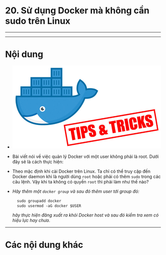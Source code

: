 # 20. Sử dụng Docker mà không cần sudo trên Linux

____
____

# <a name="content">Nội dung</a>

- ![docker-tips-and-tricks.jpg](/images/docker-tips-and-tricks.jpg)

- Bài viết nói về việc quản lý Docker với một user không phải là root. Dưới đây sẽ là cách thực hiện:

- Theo mặc định khi cài Docker trên Linux. Ta chỉ có thể truy cập đến Docker daemon khi là người dùng `root` hoặc phải có thêm `sudo` trong các câu lệnh. Vậy khi ta không có quyền `root` thì phải làm như thế nào?

- *Hãy thêm một `docker group` và sau đó thêm user tới group đó:*

        sudo groupadd docker
        sudo usermod -aG docker $USER

    *hãy thực hiện đăng xuất ra khỏi Docker host và sau đó kiểm tra xem có hiệu lực hay chưa*.

____

# <a name="content-others">Các nội dung khác</a>
